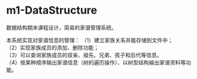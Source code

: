# m1-DataStructure
数据结构期末课程设计，简易的家谱管理系统。

本系统实现对家谱信息的管理： 
（1）建立家族关系并能存储到文件中；  
（2）实现家族成员的添加、删除功能；    
（3）可以查询家族成员的双亲、祖先、兄弟、孩子和后代等信息。  
（4）按某种顺序输出家谱信息（树的遍历操作）、以树型结构输出家谱资料等功能。
